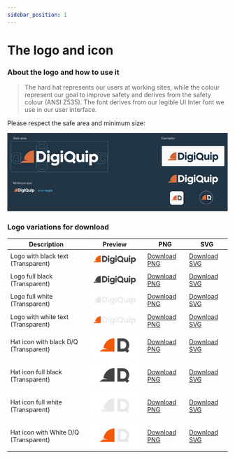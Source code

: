 ```yaml
---
sidebar_position: 1
---
```


# The logo and icon

### About the logo and how to use it

> The hard hat represents our users at working sites, while the colour represent our goal to improve safety and derives from the safety colour (ANSI Z535). The font derives from our legible UI Inter font we use in our user interface.

Please respect the safe area and minimum size:

![Logo instructions](./logo_instructions.png)

### Logo variations for download

| Description | Preview | PNG     | SVG
| ----------- | ------- | ------- | ---------
| Logo with black text (Transparent)  | ![Logo with black text](./logo_black.png)    | [Download PNG](./PNG/DigiQuip_logo_black-transparent.png) | [Download SVG](./SVG/DigiQuip_logo_black-transparent.svg)
| Logo full black (Transparent)  | ![Logo all black](./logo_fullblack.png)    | [Download PNG](./PNG/DigiQuip_logo_fullblack-transparent.png) | [Download SVG](./SVG/DigiQuip_logo_fullblack-transparent.svg)
| Logo full white (Transparent)  | ![Logo all white](./logo_fullwhite.png)    | [Download PNG](./PNG/DigiQuip_logo_fullwhite-transparent.png) | [Download SVG](./SVG/DigiQuip_logo_fullwhite-transparent.svg)
| Logo with white text (Transparent)  | ![Logo with white text](./logo_white.png)    | [Download PNG](./PNG/DigiQuip_logo_white-transparent.png) | [Download SVG](./SVG/DigiQuip_logo_white-transparent.svg)
| Hat icon with black D/Q (Transparent)  | ![Icon black text](./icon_black.png)    | [Download PNG](./PNG/DigiQuip_iconD_black-transparent.png) | [Download SVG](./SVG/DigiQuip_iconD_black-transparent.svg)
| Hat icon full black (Transparent)  | ![Icon all black](./icon_fullblack.png)    | [Download PNG](./PNG/DigiQuip_iconD_fullblack-transparent.png) | [Download SVG](./SVG/DigiQuip_iconD_fullblack-transparent.svg)
| Hat icon full white (Transparent)  | ![Icon all white](./icon_fullwhite.png)    | [Download PNG](./PNG/DigiQuip_iconD_fullwhite-transparent.png) | [Download SVG](./SVG/DigiQuip_iconD_fullwhite-transparent.svg)
| Hat icon with White D/Q (Transparent)  | ![Icon white text](./icon_white.png)    | [Download PNG](./PNG/DigiQuip_iconD_white-transparent.png) | [Download SVG](./SVG/DigiQuip_iconD_white-transparent.svg)


